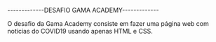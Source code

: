 -------------DESAFIO GAMA ACADEMY-------------

O desafio da Gama Academy consiste em fazer uma página web com notícias do COVID19 usando apenas HTML e CSS.